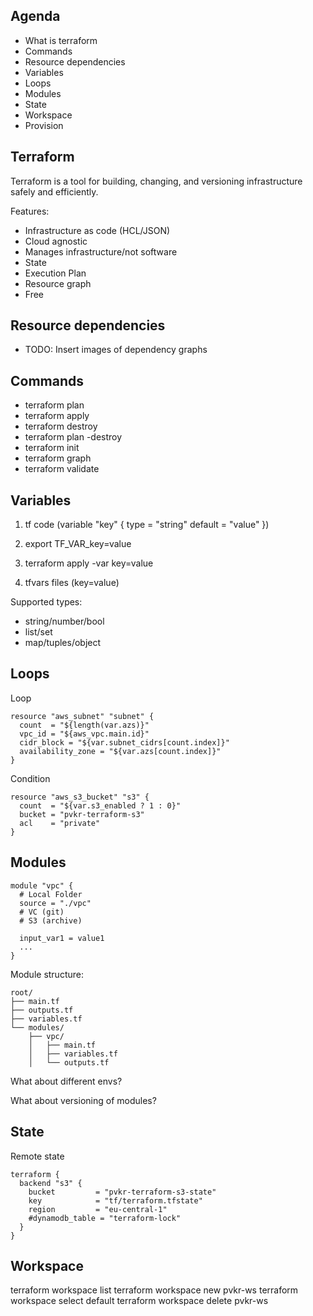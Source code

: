 
## Agenda
* What is terraform
* Commands
* Resource dependencies
* Variables
* Loops
* Modules
* State
* Workspace
* Provision

## Terraform
Terraform is a tool for building, changing, and versioning infrastructure safely and efficiently.

Features:
* Infrastructure as code (HCL/JSON)
* Cloud agnostic
* Manages infrastructure/not software
* State
* Execution Plan
* Resource graph
* Free

## Resource dependencies

* TODO: Insert images of dependency graphs

## Commands

* terraform plan
* terraform apply
* terraform destroy
* terraform plan -destroy
* terraform init
* terraform graph
* terraform validate

## Variables

1. tf code (variable "key" { type = "string"  default = "value" })

1. export TF_VAR_key=value

1. terraform apply -var key=value

1. tfvars files (key=value)

Supported types:
* string/number/bool
* list/set
* map/tuples/object

## Loops
Loop
```
resource "aws_subnet" "subnet" {
  count  = "${length(var.azs)}"
  vpc_id = "${aws_vpc.main.id}"
  cidr_block = "${var.subnet_cidrs[count.index]}"
  availability_zone = "${var.azs[count.index]}"
}
```
Condition
```
resource "aws_s3_bucket" "s3" {
  count  = "${var.s3_enabled ? 1 : 0}"
  bucket = "pvkr-terraform-s3"
  acl    = "private"
}
```

## Modules
```
module "vpc" {
  # Local Folder
  source = "./vpc"
  # VC (git)
  # S3 (archive)

  input_var1 = value1
  ...
}
```
Module structure:
```
root/
├── main.tf
├── outputs.tf
├── variables.tf
└── modules/
    ├── vpc/
    │   ├── main.tf
    │   ├── variables.tf
    │   └── outputs.tf
```

What about different envs?

What about versioning of modules?

## State

Remote state
```
terraform {
  backend "s3" {
    bucket         = "pvkr-terraform-s3-state"
    key            = "tf/terraform.tfstate"
    region         = "eu-central-1"
    #dynamodb_table = "terraform-lock"
  }
}
```

## Workspace

terraform workspace list
terraform workspace new pvkr-ws
terraform workspace select default
terraform workspace delete pvkr-ws
